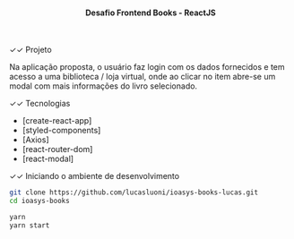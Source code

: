 <h4 align="center">
  Desafio Frontend Books - ReactJS
</h4>

<br />

✓✓ Projeto

Na aplicação proposta, o usuário faz login com os dados fornecidos e tem acesso a uma biblioteca / loja virtual, onde ao clicar no item abre-se um modal com mais informações do livro selecionado.

✓✓ Tecnologias

- [create-react-app]
- [styled-components]
- [Axios]
- [react-router-dom]
- [react-modal]

✓✓ Iniciando o ambiente de desenvolvimento

```bash
git clone https://github.com/lucasluoni/ioasys-books-lucas.git
cd ioasys-books

yarn
yarn start
```

